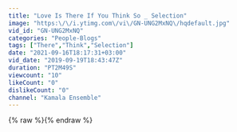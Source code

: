 ```yaml
---
title: "Love Is There If You Think So _ Selection"
image: "https:\/\/i.ytimg.com\/vi\/GN-UNG2MxNQ\/hqdefault.jpg"
vid_id: "GN-UNG2MxNQ"
categories: "People-Blogs"
tags: ["There","Think","Selection"]
date: "2021-09-16T18:17:31+03:00"
vid_date: "2019-09-19T18:43:47Z"
duration: "PT2M49S"
viewcount: "10"
likeCount: "0"
dislikeCount: "0"
channel: "Kamala Ensemble"
---
```

{% raw %}{% endraw %}
